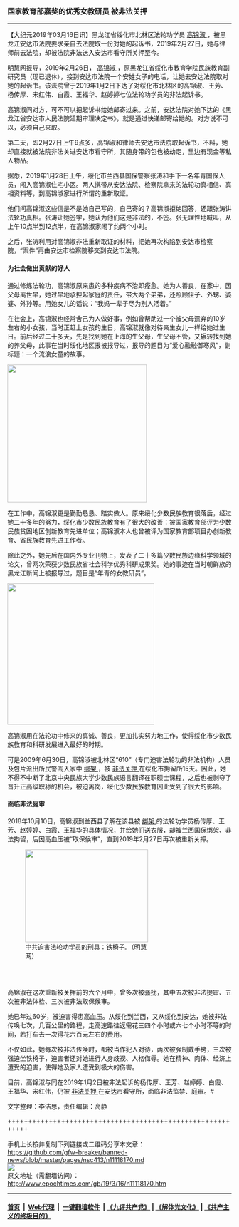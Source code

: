 ### 国家教育部嘉奖的优秀女教研员 被非法关押
------------------------

<p>
 【大纪元2019年03月16日讯】黑龙江省绥化市北林区法轮功学员
 <a href="http://www.epochtimes.com/gb/tag/%E9%AB%98%E9%94%A6%E6%B7%91.html">
  高锦淑
 </a>
 ，被黑龙江安达市法院要求亲自去法院取一份对她的起诉书，2019年2月27日，她与律师前去法院，却被法院非法送入安达市看守所关押至今。
</p>
<p>
 明慧网报导，2019年2月26日，
 <a href="http://www.epochtimes.com/gb/tag/%E9%AB%98%E9%94%A6%E6%B7%91.html">
  高锦淑
 </a>
 ，原黑龙江省绥化市教育学院民族教育副研究员（现已退休），接到安达市法院一个安姓女子的电话，让她去安达法院取对她的起诉书。该法院曾于2019年1月2日下达了对绥化市北林区的高锦淑、王芳、杨传厚、宋红伟、白霞、王福华、赵婷婷七位法轮功学员的非法起诉书。
</p>
<p>
 高锦淑问对方，可不可以把起诉书给她邮寄过来。之前，安达法院对她下达的《黑龙江省安达市人民法院延期审理决定书》，就是通过快递邮寄给她的。对方说不可以，必须自己来取。
</p>
<p>
 第二天，即2月27日上午9点多，高锦淑和律师去安达市法院取起诉书，不料，她却直接就被法院非法关进安达市看守所，其随身带的包也被劫走，里边有现金等私人物品。
</p>
<p>
 据悉，2019年1月28日上午，绥化市兰西县国保警察张涛和手下一名年青国保人员，闯入高锦淑住宅小区。两人携带从安达法院、检察院拿来的法轮功真相信、真相资料等，到高锦淑家进行所谓的重新取证。
</p>
<p>
 他们问高锦淑这些信是不是她自己写的，自己寄的？高锦淑拒绝回答，还跟张涛讲法轮功真相。张涛让她签字，她认为他们这是非法的，不签。张无理性地喊叫，从上午10点半到12点半，在高锦淑家闹了约两个小时。
</p>
<p>
 之后，张涛利用对高锦淑非法重新取证的材料，把她再次构陷到安达市检察院，“案件”再由安达市检察院移交到安达市法院。
</p>
<h4>
 为社会做出贡献的好人
</h4>
<p>
 通过修炼法轮功，高锦淑原来患的多种疾病不治即痊愈。她为人善良，在家中，因父母离世早，她过早地承担起家庭的责任，带大两个弟弟，还照顾侄子、外甥、婆婆、外孙等。用她女儿的话说：“我妈一辈子尽为别人活着。”
</p>
<p>
 在社会上，高锦淑也经常舍己为人做好事，例如曾帮助过一个被父母遗弃的10岁左右的小女孩，当时正赶上女孩的生日，高锦淑就像对待亲生女儿一样给她过生日。前后经过二十多天，先是找到她在上海的生父母，生父母不管，又辗转找到她的养父母，此事在当时绥化地区报被报导过，报导的题目为“爱心融融御寒风”，副标题：一个流浪女童的故事。
</p>
<p>
 <a href="http://i.epochtimes.com/assets/uploads/2019/03/2019-3-15-mh-newsreport-1.jpg">
  <img alt="" class=" wp-image-11118237 aligncenter" height="309" src="http://i.epochtimes.com/assets/uploads/2019/03/2019-3-15-mh-newsreport-1-600x593.jpg" width="313"/>
 </a>
</p>
<p>
 在工作中，高锦淑更是勤勤恳恳、踏实做人。原来绥化少数民族教育很落后，经过她二十多年的努力，绥化市少数民族教育有了很大的改善：被国家教育部评为少数民族贫困地区创新教育先进单位；高锦淑本人也曾被评为国家教育部项目办创新教育、省民族教育先进工作者。
</p>
<p>
 除此之外，她先后在国内外专业刊物上，发表了二十多篇少数民族边缘科学领域的论文，曾两次荣获少数民族省社会科学优秀科研成果奖。她的事迹在当时朝鲜族的黑龙江新闻上被报导过，题目是“年青的女教研员”。
</p>
<p>
 <a href="http://i.epochtimes.com/assets/uploads/2019/03/2019-3-15-mh-newsreport-2.jpg">
  <img alt="" class=" wp-image-11118239 aligncenter" height="317" src="http://i.epochtimes.com/assets/uploads/2019/03/2019-3-15-mh-newsreport-2-600x576.jpg" width="330"/>
 </a>
</p>
<p>
 高锦淑用在法轮功中修来的真诚、善良，更加扎实努力地工作，使得绥化市少数民族教育和科研发展进入最好的时期。
</p>
<p>
 可是2009年6月30日，高锦淑被北林区“610”（专门迫害法轮功的非法机构）人员及包片派出所民警闯入家中
 <a href="http://www.epochtimes.com/gb/tag/%E7%BB%91%E6%9E%B6.html">
  绑架
 </a>
 ，被
 <a href="http://www.epochtimes.com/gb/tag/%E9%9D%9E%E6%B3%95%E5%85%B3%E6%8A%BC.html">
  非法关押
 </a>
 在绥化市拘留所15天。因此，她不得不中断了北京中央民族大学少数民族语言翻译在职硕士课程，之后也被剥夺了晋升正高级职称的机会，被迫离岗，绥化少数民族教育因此受到了很大的影响。
</p>
<h4>
 <b>
  面临非法庭审
 </b>
</h4>
<p>
 2018年10月10日，高锦淑到兰西县了解在该县被
 <a href="http://www.epochtimes.com/gb/tag/%E7%BB%91%E6%9E%B6.html">
  绑架
 </a>
 的法轮功学员杨传厚、王芳、赵婷婷、白霞、王福华的具体情况，并给她们送衣服，却被兰西国保绑架、非法拘留，后因高血压被“取保候审”，直到2019年2月27日再次被重新关押。
</p>
<figure class="wp-caption aligncenter" id="attachment_11118243" style="width: 276px">
 <a href="http://i.epochtimes.com/assets/uploads/2019/03/2006-3-4-msj-kuxin-58.jpg">
  <img alt="" class="size-full wp-image-11118243" height="208" src="http://i.epochtimes.com/assets/uploads/2019/03/2006-3-4-msj-kuxin-58.jpg" width="276"/>
 </a>
 <br/><figcaption class="wp-caption-text">
  中共迫害法轮功学员的刑具：铁椅子。（明慧网）
 </figcaption><br/>
</figure><br/>
<p>
 高锦淑在这次重新被关押前的六个月中，曾多次被骚扰，其中五次被非法提审、五次被非法体检、三次被非法取保候审。
</p>
<p>
 她已年过60岁，被迫害得患高血压。从绥化到兰西，又从绥化到安达，她被非法传唤七次，几百公里的路程，走高速路往返需花三四个小时或六七个小时不等的时间，若打车去一次得花六百元左右的费用。
</p>
<p>
 不仅如此，她每次被非法传唤时，都被当作犯人对待，两次被强制戴手铐，三次被强迫坐铁椅子，迫害者还对她进行人身歧视、人格侮辱。她在精神、肉体、经济上遭受的迫害，使得她及家人遭受到极大的伤害。
</p>
<p>
 目前，高锦淑与同在2019年1月2日被非法起诉的杨传厚、王芳、赵婷婷、白霞、王福华、宋红伟，仍被
 <a href="http://www.epochtimes.com/gb/tag/%E9%9D%9E%E6%B3%95%E5%85%B3%E6%8A%BC.html">
  非法关押
 </a>
 在安达市看守所，面临非法监禁、庭审。#
</p>
<p>
 文字整理：李洁思，责任编辑：高静
</p>

+++++++++++++++++++++++++++++++++++++++++++++++++++++++++++<br/><br/>
手机上长按并复制下列链接或二维码分享本文章：<br/>
https://github.com/gfw-breaker/banned-news/blob/master/pages/nsc413/n11118170.md <br/>
<a href='https://github.com/gfw-breaker/banned-news/blob/master/pages/nsc413/n11118170.md'><img src='https://github.com/gfw-breaker/banned-news/blob/master/pages/nsc413/n11118170.md.png'/></a> <br/>
原文地址（需翻墙访问）：http://www.epochtimes.com/gb/19/3/16/n11118170.htm


------------------------
#### [首页](https://github.com/gfw-breaker/banned-news/blob/master/README.md) &nbsp;|&nbsp; [Web代理](https://github.com/labour-camp/helloworld) &nbsp;|&nbsp; [一键翻墙软件](https://github.com/gfw-breaker/nogfw/blob/master/README.md) &nbsp;| [《九评共产党》](https://github.com/gfw-breaker/9ping.md/blob/master/README.md#九评之一评共产党是什么) | [《解体党文化》](https://github.com/gfw-breaker/jtdwh.md/blob/master/README.md) | [《共产主义的终极目的》](https://github.com/gfw-breaker/gczydzjmd.md/blob/master/README.md)

